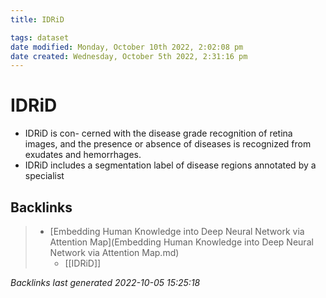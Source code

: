 ```yaml
---
title: IDRiD

tags: dataset 
date modified: Monday, October 10th 2022, 2:02:08 pm
date created: Wednesday, October 5th 2022, 2:31:16 pm
---
```


# IDRiD
- IDRiD is con- cerned with the disease grade recognition of retina images, and the presence or absence of diseases is recognized from exudates and hemorrhages.
- IDRiD includes a segmentation label of disease regions annotated by a specialist

## Backlinks
> - [Embedding Human Knowledge into Deep Neural Network via Attention Map](Embedding Human Knowledge into Deep Neural Network via Attention Map.md)
>   - [[IDRiD]]

_Backlinks last generated 2022-10-05 15:25:18_
